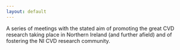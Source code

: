 ```yaml
---
layout: default
---
```

A series of meetings with the stated aim of promoting the great CVD research taking place in Northern Ireland (and further afield) and of fostering the NI CVD research community.
